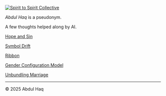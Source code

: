[![Spirit to Spirit Collective](https://img.shields.io/badge/Spirit_to_Spirit-Collective-blueviolet?style=for-the-badge&logo=sparkles&logoColor=white)](#)

*Abdul Haq* is a pseudonym.

A few thoughts helped along by AI.

[Hope and Sin](https://spirit-to-spirit.github.io/Hope-and-Sin/)

[Symbol Drift](https://spirit-to-spirit.github.io/Symbol-Drift/)

[Ribbon](https://spirit-to-spirit.github.io/Ribbon/)

[Gender Configuration Model](https://spirit-to-spirit.github.io/gender-configuration/)

[Unbundling Marriage](https://spirit-to-spirit.github.io/marriage/)

---
© 2025 Abdul Haq
